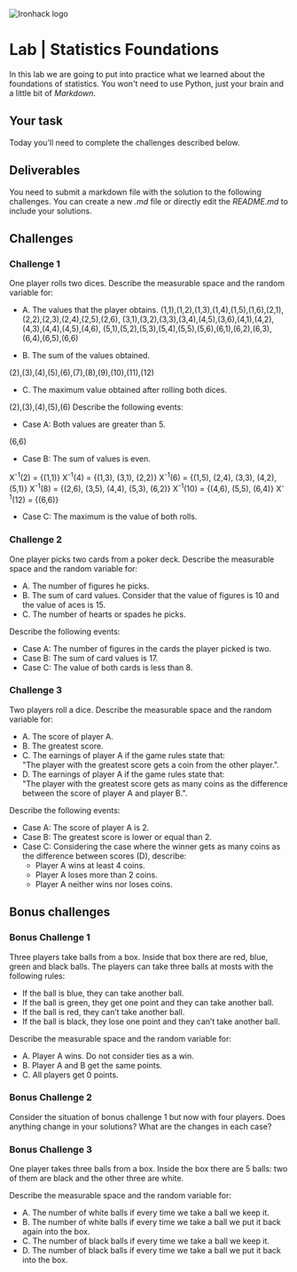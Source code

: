 ![Ironhack logo](https://i.imgur.com/1QgrNNw.png)

# Lab | Statistics Foundations
In this lab we are going to put into practice what we learned about the foundations of statistics. You won't need to use Python, just your brain and a little bit of *Markdown*. 

## Your task
Today you'll need to complete the challenges described below.

## Deliverables
You need to submit a markdown file with the solution to the following challenges. You can create a new *.md* file or directly edit the *README.md* to include your solutions.

## Challenges
### Challenge 1
One player rolls two dices. Describe the measurable space and the random variable for:
* A. The values that the player obtains.
 (1,1),(1,2),(1,3),(1,4),(1,5),(1,6),(2,1),(2,2),(2,3),(2,4),(2,5),(2,6),
 (3,1),(3,2),(3,3),(3,4),(4,5),(3,6),(4,1),(4,2),(4,3),(4,4),(4,5),(4,6),
 (5,1),(5,2),(5,3),(5,4),(5,5),(5,6),(6,1),(6,2),(6,3),(6,4),(6,5),(6,6)

* B. The sum of the values obtained.

 (2),(3),(4),(5),(6),(7),(8),(9),(10),(11),(12)

* C. The maximum value obtained after rolling both dices.

 (2),(3),(4),(5),(6)
Describe the following events:
* Case A: Both values are greater than 5.

 (6,6)

* Case B: The sum of values is even.

 X<sup>-1</sup>(2) = {(1,1)}
 X<sup>-1</sup>(4) = {(1,3), (3,1), (2,2)}
 X<sup>-1</sup>(6) = {(1,5), (2,4), (3,3), (4,2), (5,1)}
 X<sup>-1</sup>(8) = {(2,6), (3,5), (4,4), (5,3), (6,2)}
 X<sup>-1</sup>(10) = {(4,6), (5,5), (6,4)}
 X<sup>-1</sup>(12) = {(6,6)}

* Case C: The maximum is the value of both rolls.



### Challenge 2
One player picks two cards from a poker deck. Describe the measurable space and the random variable for:
* A. The number of figures he picks.
* B. The sum of card values. Consider that the value of figures is 10 and the value of aces is 15.
* C. The number of hearts or spades he picks.

Describe the following events:
* Case A: The number of figures in the cards the player picked is two.
* Case B: The sum of card values is 17.
* Case C: The value of both cards is less than 8.

### Challenge 3
Two players roll a dice. Describe the measurable space and the random variable for:
* A. The score of player A.
* B. The greatest score.
* C. The earnings of player A if the game rules state that:  
"The player with the greatest score gets a coin from the other player.".
* D. The earnings of player A if the game rules state that:  
"The player with the greatest score gets as many coins as the difference between the score of player A and player B.". 

Describe the following events:
* Case A: The score of player A is 2.
* Case B: The greatest score is lower or equal than 2.
* Case C: Considering the case where the winner gets as many coins as the difference between scores (D), describe: 
  * Player A wins at least 4 coins.
  * Player A loses more than 2 coins.
  * Player A neither wins nor loses coins.

## Bonus challenges
### Bonus Challenge 1
Three players take balls from a box. Inside that box there are red, blue, green and black balls. The players can take three balls at mosts with the following rules:

* If the ball is blue, they can take another ball.
* If the ball is green, they get one point and they can take another ball.
* If the ball is red, they can’t take another ball.
* If the ball is black, they lose one point and they can’t take another ball.

Describe the measurable space and the random variable for:
* A. Player A wins. Do not consider ties as a win.
* B. Player A and B get the same points.
* C. All players get 0 points.

### Bonus Challenge 2
Consider the situation of bonus challenge 1 but now with four players. Does anything change in your solutions? What are the changes in each case?

### Bonus Challenge 3
One player takes three balls from a box. Inside the box there are 5 balls: two of them are black and the other three are white. 

Describe the measurable space and the random variable for:
* A. The number of white balls if every time we take a ball we keep it.
* B. The number of white balls if every time we take a ball we put it back again into the box.
* C. The number of black balls if every time we take a ball we keep it.
* D. The number of black balls if every time we take a ball we put it back into the box.
